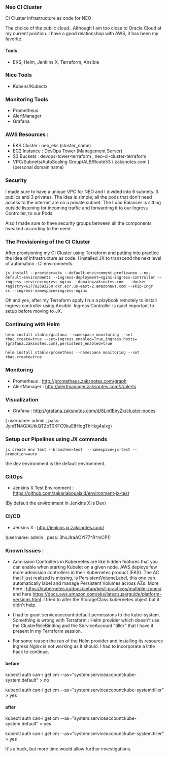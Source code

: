 
### Neo CI Cluster
CI Cluster infrastructure as code for NEO

The choice of the public cloud..
Although I am too close to Oracle Cloud at my current position. I have a good relationshop with AWS, it has been my favorite.

#### Tools
- EKS, Helm, Jenkins X, Terraform, Ansible

### Nice Tools
- Kubens/Kubectx

### Monitoring Tools
- Prometheus
- AlertManager
- Grafana

### AWS Resources :
- EKS Cluster : neo_eks (cluster_name)
- EC2 Instance : DevOps Tower (Management Server)
- S3 Buckets : devops-tower-terraform , neo-ci-cluster-terraform
- VPC/Subnets/AutoScaling Group/ALB/Route53 ( zaksnotes.com ) (personal domain name)

### Security
I made sure to have a unique VPC for NEO and I divided into 6 subnets. 3 publics and 3 privates. The idea is simple; all the pods that don't need access to the internet are on a private subnet. The Load Balancer is sitting outside listening for incoming traffic and forwarding it to our Ingress Controller, to our Pods.

Also I made sure to have security groups between all the components tweaked according to the need.

### The Provisioning of the CI Cluster

After provisioning my CI Cluster using Terraform and putting into practice the idea of infrastructure as code. I installed JX to transcend the next level of automation : CI environments.

```
jx install --provider=eks --default-environment-prefix=neo --no-default-environments --ingress-deployment=nginx-ingress-controller --ingress-service=ingress-nginx --domain=zaksnotes.com  --docker-registry=617782583250.dkr.ecr.us-east-2.amazonaws.com --skip-ingr
ss --ingress-namespace=ingress-nginx
```

Oh and yes, after my Terraform apply I run a playbook remotely to install ingress controller using Ansible. Ingress Controller is quiet important to setup before moving to JX.

### Continuing with Helm

```
helm install stable/grafana --namespace monitoring --set rbac.create=true --set=ingress.enabled=True,ingress.hosts={grafana.zaksnotes.com},persistent_enabled=true

helm install stable/prometheus --namespace monitoring --set rbac.create=true
```
### Monitoring
- Prometheus : http://prometheus.zaksnotes.com/graph
- AlertManager : http://alertmanager.zaksnotes.com/#/alerts

### Visualization
- Grafana : http://grafana.zaksnotes.com/d/8Lm1EbyZk/cluster-nodes

( username: admin , pass: JymTN4GlAUtkQTZbT0KFC9kuElfHqgThHkg4alxg)

### Setup our Pipelines using JX commands

```
jx create env test --branches=test  --namespace=jx-test --promotion=auto
```
the dev environment is the default environment.

### GitOps
- Jenkins X Test Environment : 
https://github.com/zakariaboualaid/environment-jx-test

(By default the environment in Jenkins X is Dev)

### CI/CD
- Jenkins X : http://jenkins.jx.zaksnotes.com/ 

(username: admin , pass: 3hxJIraAOYi77^R^mCP1)


### Known Issues :

* Admission Controllers in Kubernetes are like hidden features that you can enable when starting Kubelet on a given node. AWS deploys few more admission controllers in their Kubernetes product (EKS). The AC that I just realized is missing, is PersistentVolumeLabel, this one can automatically label and manage Persistent Volumes across AZs. More here : https://kubernetes.io/docs/setup/best-practices/multiple-zones/ and here https://docs.aws.amazon.com/eks/latest/userguide/platform-versions.html.
I tried to alter the StorageClass kubernetes object but it didn't help.

* I had to grant serviceaccount:default permissions to the kube-system. Something is wrong with Terraform : Helm provider which doesn't use the ClusterRoleBinding and the ServiceAccount "tiller" that I have it present in my Terraform session.

* For some reason the run of the Helm provider and installing its resource Ingress Nginx is not working as it should. I had to incorporate a little hack to continue.

#### before
kubectl auth can-i get cm --as="system:serviceaccount:kube-system:default" > no

kubectl auth can-i get cm --as="system:serviceaccount:kube-system:tiller" > yes

#### after
kubectl auth can-i get cm --as="system:serviceaccount:kube-system:default" > yes

kubectl auth can-i get cm --as="system:serviceaccount:kube-system:tiller" > yes

It's a hack, but more time would allow further investigations.
